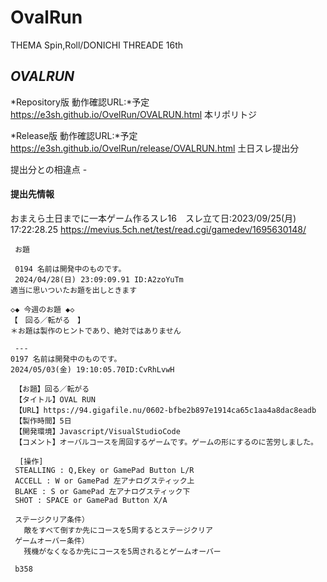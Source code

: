 # OvalRun

THEMA Spin,Roll/DONICHI THREADE 16th 

*OVALRUN*
--------

*Repository版 動作確認URL:*予定
https://e3sh.github.io/OvelRun/OVALRUN.html
 本リポリトジ　

*Release版 動作確認URL:*予定
https://e3sh.github.io/OvelRun/release/OVALRUN.html
 土日スレ提出分

提出分との相違点
    -

#### 提出先情報

おまえら土日までに一本ゲーム作るスレ16　スレ立て日:2023/09/25(月) 17:22:28.25
https://mevius.5ch.net/test/read.cgi/gamedev/1695630148/

     お題

     0194 名前は開発中のものです。
     2024/04/28(日) 23:09:09.91 ID:A2zoYuTm
    適当に思いついたお題を出しときます

    ◇◆ 今週のお題 ◆◇
    【　回る／転がる　】
    ＊お題は製作のヒントであり、絶対ではありません

     ---
    0197 名前は開発中のものです。
    2024/05/03(金) 19:10:05.70ID:CvRhLvwH

     【お題】回る／転がる
     【タイトル】OVAL RUN
     【URL】https://94.gigafile.nu/0602-bfbe2b897e1914ca65c1aa4a8dac8eadb
     【製作時間】5日
     【開発環境】Javascript/VisualStudioCode
     【コメント】オーバルコースを周回するゲームです。ゲームの形にするのに苦労しました。

      [操作]
     STEALLING : Q,Ekey or GamePad Button L/R
     ACCELL : W or GamePad 左アナログスティック上
     BLAKE : S or GamePad 左アナログスティック下
     SHOT : SPACE or GamePad Button X/A

     ステージクリア条件）
       敵をすべて倒すか先にコースを5周するとステージクリア
     ゲームオーバー条件）
       残機がなくなるか先にコースを5周されるとゲームオーバー

     b358
 
